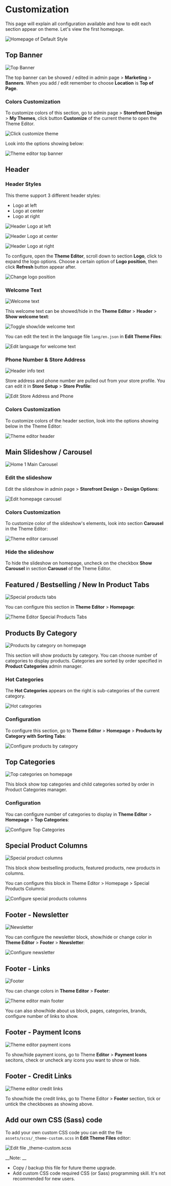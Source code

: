 # Customization

This page will explain all configuration available and how to edit each section appear on theme. Let's view the first homepage.

![Homepage of Default Style](img/home1.jpg)







## Top Banner

![Top Banner](img/home1-top-banner.png)

The top banner can be showed / edited in admin page > __Marketing__ > __Banners__. When you add / edit remember to choose __Location__ is __Top of Page__.

### Colors Customization

To customize colors of this section, go to admin page > __Storefront Design__ > __My Themes__, click button __Customize__ of the current theme to open the Theme Editor. 

![Click customize theme](img/click-customize-theme.png)

Look into the options showing below:

![Theme editor top banner](img/theme-editor-top-banner.png)



## Header

### Header Styles
This theme support 3 different header styles:
- Logo at left
- Logo at center
- Logo at right

![Header Logo at left](img/home1-header-left.png)

![Header Logo at center](img/home1-header-center.png)

![Header Logo at right](img/home1-header-right.png)

To configure, open the __Theme Editor__, scroll down to section __Logo__, click to expand the logo options. Choose a certain option of __Logo position__, then click __Refresh__ button appear after.

![Change logo position](img/change-logo-position.png)


### Welcome Text

![Welcome text](img/home1-welcome-text.png)

This welcome text can be showed/hide in the __Theme Editor__ > __Header__ > __Show welcome text__:

![Toggle show/ide welcome text](img/theme-editor-show-welcome-text.png)

You can edit the text in the language file `lang/en.json` in __Edit Theme Files__:

![Edit language for welcome text](img/edit-language-welcome-text.png)



### Phone Number & Store Address
![Header info text](img/home1-infobar.png)

Store address and phone number are pulled out from your store profile. You can edit it in __Store Setup__ > __Store Profile__:

![Edit Store Address and Phone](img/edit-store-address-phone.png)

### Colors Customization

To customize colors of the header section, look into the options showing below in the Theme Editor:

![Theme editor header](img/theme-editor-header.png)




## Main Slideshow / Carousel

![Home 1 Main Carousel](img/home1-main-carousel.jpg)

### Edit the slideshow

Edit the slideshow in admin page > __Storefront Design__ > __Design Options__:

![Edit homepage carousel](img/edit-homepage-carousel.png)


### Colors Customization

To customize color of the slideshow's elements, look into section __Carousel__ in the Theme Editor:

![Theme editor carousel](img/theme-editor-carousel.png)

### Hide the slideshow

To hide the slideshow on homepage, uncheck on the checkbox __Show Carousel__ in section __Carousel__ of the Theme Editor.




## Featured / Bestselling / New In Product Tabs

![Special products tabs](img/home1-special-product-tabs.jpg)

You can configure this section in __Theme Editor__ > __Homepage__:

![Theme Editor Special Products Tabs](img/theme-editor-special-products-tabs.png)


## Products By Category

![Products by category on homepage](img/home1-products-by-category.jpg)

This section will show products by category. You can choose number of categories to display products. Categories are sorted by order specified in __Product Categories__ admin manager.


### Hot Categories

The __Hot Categories__ appears on the right is sub-categories of the current category.

![Hot categories](img/home1-products-by-category-hot-categories.png)



### Configuration 

To configure this section, go to __Theme Editor__ > __Homepage__ > __Products by Category with Sorting Tabs__:

![Configure products by category](img/theme-editor-products-by-category.png)






## Top Categories

![Top categories on homepage](img/home1-top-categories.jpg)

This block show top categories and child categories sorted by order in Product Categories manager.

### Configuration 

You can configure number of categories to display in __Theme Editor__ > __Homepage__ > __Top Categories__:

![Configure Top Categories](img/theme-editor-top-categories.png)






## Special Product Columns


![Special product columns](img/home1-special-product-columns.jpg)

This block show bestselling products, featured products, new products in columns.

You can configure this block in Theme Editor > Homepage > Special Products Columns:

![Configure special products columns](img/theme-editor-special-products-columns.png)








## Footer - Newsletter

![Newsletter](img/home1-newsletter.png)

You can configure the newsletter block, show/hide or change color in __Theme Editor__ > __Footer__ > __Newsletter__:

![Configure newsletter](img/theme-editor-newsletter.png)


## Footer - Links

![Footer](img/home1-footer.png)

You can change colors in __Theme Editor__ > __Footer__:

![Theme editor main footer](img/theme-editor-main-footer.png)

You can also show/hide about us block, pages, categories, brands, configure number of links to show.



## Footer - Payment Icons

![Theme editor payment icons](img/theme-editor-payment-icons.png)

To show/hide payment icons, go to Theme __Editor__ > __Payment Icons__ secitons, check or uncheck any icons you want to show or hide.




## Footer - Credit Links

![Theme editor credit links](img/theme-editor-credits.png)

To show/hide the credit links, go to Theme Editor > __Footer__ section, tick or untick the checkboxes as showing above.



## Add our own CSS (Sass) code

To add your own custom CSS code you can edit the file `assets/scss/_theme-custom.scss` in __Edit Theme Files__ editor:

![Edit file _theme-custom.scss](img/edit-file-theme-custom-css.png)

__Note: __

- Copy / backup this file for future theme upgrade.
- Add custom CSS code required CSS (or Sass) programming skill. It's not recommended for new users.
